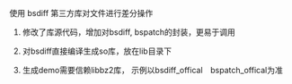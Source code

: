 
使用 bsdiff 第三方库对文件进行差分操作

1. 修改了库源代码，增加对bsdiff, bspatch的封装，更易于调用

2. 对bsdiff直接编译生成so库，放在lib目录下

3. 生成demo需要信赖libbz2库， 示例以bsdiff_offical　bspatch_offical为准